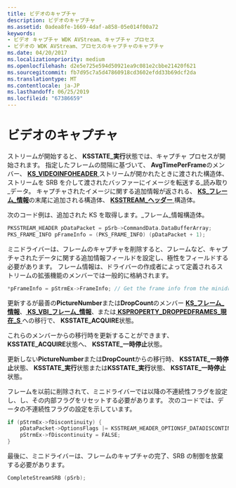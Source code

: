 ```yaml
---
title: ビデオのキャプチャ
description: ビデオのキャプチャ
ms.assetid: 0adea8fe-1669-4daf-a858-05e014f00a72
keywords:
- ビデオ キャプチャ WDK AVStream、キャプチャ プロセス
- ビデオの WDK AVStream、プロセスのキャプチャのキャプチャ
ms.date: 04/20/2017
ms.localizationpriority: medium
ms.openlocfilehash: d2e5e725e594d50921ea9c081e2cbbe21420f621
ms.sourcegitcommit: fb7d95c7a5d47860918cd3602efdd33b69dcf2da
ms.translationtype: MT
ms.contentlocale: ja-JP
ms.lasthandoff: 06/25/2019
ms.locfileid: "67386659"
---
```

# <a name="capturing-video"></a>ビデオのキャプチャ


ストリームが開始すると、 **KSSTATE\_実行**状態では、キャプチャ プロセスが開始されます。 指定したフレームの間隔に基づいて、 **AvgTimePerFrame**のメンバー、 [ **KS\_VIDEOINFOHEADER** ](https://docs.microsoft.com/windows-hardware/drivers/ddi/content/ksmedia/ns-ksmedia-tagks_videoinfoheader)ストリームが開かれたときに渡された構造体、ストリームを SRB を介して渡されたバッファーにイメージを転送する\_読み取り\_データ。 キャプチャされたイメージに関する追加情報が返される、 [ **KS\_フレーム\_情報**](https://docs.microsoft.com/windows-hardware/drivers/ddi/content/ksmedia/ns-ksmedia-tagks_frame_info)の末尾に追加される構造体、 [ **KSSTREAM\_ヘッダー** ](https://docs.microsoft.com/windows-hardware/drivers/ddi/content/ks/ns-ks-ksstream_header)構造体。

次のコード例は、追加された KS を取得します。\_フレーム\_情報構造体。

```cpp
PKSSTREAM_HEADER pDataPacket = pSrb->CommandData.DataBufferArray;
PKS_FRAME_INFO pFrameInfo = (PKS_FRAME_INFO) (pDataPacket + 1); 
```

ミニドライバーは、フレームのキャプチャを削除すると、フレームなど、キャプチャされたデータに関する追加情報フィールドを設定し、極性をフィールドする必要があります。 フレーム情報は、ドライバーの作成者によって定義されるストリームの拡張機能のメンバーでは一般的に格納されます。

```cpp
*pFrameInfo = pStrmEx->FrameInfo; // Get the frame info from the minidriver-defined stream extension
```

更新するが最善の**PictureNumber**または**DropCount**のメンバー [ **KS\_フレーム\_情報**](https://docs.microsoft.com/windows-hardware/drivers/ddi/content/ksmedia/ns-ksmedia-tagks_frame_info)、[ **KS\_VBI\_フレーム\_情報**](https://docs.microsoft.com/windows-hardware/drivers/ddi/content/ksmedia/ns-ksmedia-tagks_vbi_frame_info)、または[ **KSPROPERTY\_DROPPEDFRAMES\_現在\_S** ](https://docs.microsoft.com/windows-hardware/drivers/ddi/content/ksmedia/ns-ksmedia-ksproperty_droppedframes_current_s)への移行で、 **KSSTATE\_ACQUIRE**状態。

これらのメンバーからの移行時を更新することができます、 **KSSTATE\_ACQUIRE**状態へ、 **KSSTATE\_一時停止**状態。

更新しない**PictureNumber**または**DropCount**からの移行時、 **KSSTATE\_一時停止**状態、 **KSSTATE\_実行**状態または**KSSTATE\_実行**状態、 **KSSTATE\_一時停止**状態。

フレームを以前に削除されて、ミニドライバーでは以降の不連続性フラグを設定し、し、その内部フラグをリセットする必要があります。 次のコードでは、データの不連続性フラグの設定を示しています。

```cpp
if (pStrmEx->fDiscontinuity) {
    pDataPacket->OptionsFlags |= KSSTREAM_HEADER_OPTIONSF_DATADISCONTINUITY;
    pStrmEx->fDiscontinuity = FALSE;
}
```

最後に、ミニドライバーは、フレームのキャプチャの完了、SRB の制御を放棄する必要があります。

```cpp
CompleteStreamSRB (pSrb);
```
